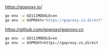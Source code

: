 https://goproxy.io/

```bash
go env -w GO111MODULE=on
go env -w GOPROXY="https://goproxy.io,direct"
```


https://github.com/goproxy/goproxy.cn

```bash
go env -w GO111MODULE=on
go env -w GOPROXY=https://goproxy.cn,direct
```
